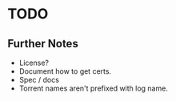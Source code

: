 
# TODO

## Further Notes

- License?
- Document how to get certs.
- Spec / docs
- Torrent names aren't prefixed with log name.